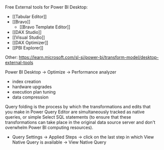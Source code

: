 Free External tools for Power BI Desktop:
- [[Tabular Editor]]
- [[Bravo]]
	-  [[Bravo Template Editor]]
- [[DAX Studio]]
- [[Visual Studio]]
- [[DAX Optimizer]]
- [[PBI Explorer]]

Other: https://learn.microsoft.com/sl-si/power-bi/transform-model/desktop-external-tools

Power BI Desktop -> Optimize -> Performance analyzer
- index creation
- hardware upgrades
- execution plan tuning
- data compression

Query folding is the process by which the transformations and edits that you make in Power Query Editor are simultaneously tracked as native queries, or simple Select SQL statements (to ensure that these transformations can take place in the original data source server and don't overwhelm Power BI computing resources).
- Query Settings -> Applied Steps -> click on the last step in which View Native Query is available -> View Native Query